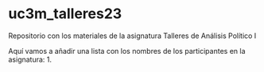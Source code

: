 # uc3m_talleres23
Repositorio con los materiales de la asignatura Talleres de Análisis Político I

Aquí vamos a añadir una lista con los nombres de los participantes en la asignatura:
1. 

